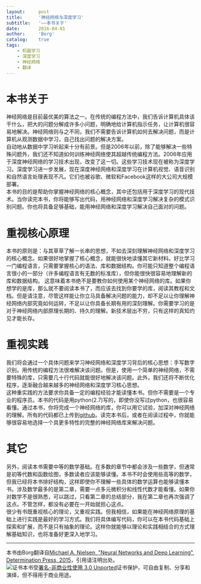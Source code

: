 ```yaml
---
layout: 	post
title:		'神经网络与深度学习'
subtitle:	'——本书关于'
date:		2016-04-01
author: 	'Borg'
catalog:	true
tags:
	- 机器学习
	- 深度学习
	- 神经网络
	- 翻译
---
```

# 本书关于
神经网络是目前最优美的算法之一。在传统的编程方法中，我们告诉计算机具体该干什么，把大的问题分解成许多小问题，明确地给计算机指示任务，让计算机很容易地解决。神经网络则与之不同，我们不需要告诉计算机如何去解决问题，而是计算机从观测数据中学习，自己找出问题的解决方案。  
自动地从数据中学习听起来十分有前景。但是2006年以前，除了能够解决一些特殊问题外，我们还不知道如何训练神经网络使其超越传统编程方法。2006年应用于深度神经网络的学习技术出现，改变了这一切。这些学习技术现在被称为深度学习。深度学习进一步发展，现在深度神经网络和深度学习在计算机视觉、语音识别和自然语言处理表现不凡。它们也被谷歌、微软和Facebook这样的大公司大规模部署。  
本书的目的是帮助你掌握神经网络的核心概念，其中还包括用于深度学习的现代技术。当你读完本书，你将能够写出代码，用神经网络和深度学习解决复杂的模式识别问题。你也将具备足够基础，能用神经网络和深度学习解决自己面对的问题。  
# 重视核心原理
本书的原则是：与其草草了解一长串的思想，不如去深刻理解神经网络和深度学习的核心概念。如果很好地掌握了核心概念，就能很快地读懂其它新材料。好比学习一门编程语言，只需要掌握核心的语法、库和数据结构。你可能只知道整个编程语言很小的一部分（许多编程语言有无数的标准库），但你能很快很容易地理解新的库和数据结构。
这意味着本书绝不是要教你如何使用某个神经网络的库。如果你想学的是库，那么就不要阅读本书了，而应该去找到你要学的库，阅读其教程和文档。但是请注意，尽管这样能让你立马具备解决问题的能力，却不足以让你理解神经网络内部究竟如何运转，不足以让你具备长期有用的深刻理解。你需要学习的是对于神经网络内部原理长期的、持久的理解。新技术层出不穷，只有这样的真知灼见才能长存。  
# 重视实践
我们将会通过一个具体问题来学习神经网络和深度学习背后的核心思想：手写数字识别。用传统的编程方法很难解决该问题。但是，使用一个简单的神经网络，不需要特殊的库，只需要几十行代码就能很好地解决该问题。此外，我们还将不断优化程序，逐渐融合越来越多的神经网络和深度学习核心思想。  
这种重实践的方法要求你具备一定的编程经验才能读懂本书。但你不需要是一个专业的程序员。本书的代码是用python(2.7)写的，即使你没写过python，也很容易看懂。通过本书，你将完成一个神经网络的库，你可以用它试验，加深对神经网络的理解。所有的代码都已上传到[github](https://github.com/mnielsen/neural-networks-and-deep-learning)。读完本书后，或者在阅读过程中，你就能够很容易地选择一个具更多特性的完整的神经网络库来解决问题。  
# 其它
另外，阅读本书需要中等的数学基础。在多数的章节中都会涉及一些数学，但通常是初等代数和函数绘图，多数读者应该能够读懂。本书不时会使用些高等的数学，但我已经将本书排好结构，这样即使你不理解一些具体的数学运算也能够读懂本书。涉及数学最多的是第二章，需要一点多元微积分和线性代数才能看懂。如果你对数学不是很熟悉，可以跳过，只看第二章的总结部分，我在第二章也再次强调了这点。不管怎样，都没有必要在一开始就担心这点。  
很少有书既重视核心的理论，又重视实践。但我相信，如果能在神经网络原理的基础上进行实践是最好的学习方式。我们将具体编写代码，你可以在本书代码基础上探索和扩展，而不是只有抽象的理论。这样你就能够以理论和实践相结合的方式理解基础知识，也将准备好更深入地学习。  

---
本书由Borg翻译自[Michael A. Nielsen, "Neural Networks and
Deep Learning", Determination Press, 2015](http://neuralnetworksanddeeplearning.com/about.html)，引用请注明出处。  
![证书](http://i.creativecommons.org/l/by-nc/3.0/88x31.png)本书受[署名-非商业性使用 3.0 Unported](http://creativecommons.org/licenses/by-nc/3.0/legalcode)证书保护，可自由复制、分享和演绎，但不得用于商业用途。
